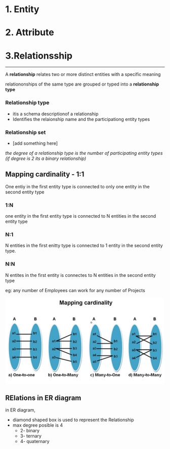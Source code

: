 # 1. Entity
# 2. Attribute
# 3.Relationsship
------------
A __relationship__ relates two or more distinct entities with a specific meaning

relationonships of the same type are grouped or typed into a __relationship type__

### Relationship type
* itis a schema descriptionof a relationship 
* Identifies the relaionship name and the participationg entity types

### Relationship set
* [add something here]


_the degree of a relationship type is the number of participating entity types (if degree is 2 its a binary relationship)_

## Mapping cardinality - 1:1

One entiy in the first entity type is connected to only one entity in the second entity type

### 1:N
one entity in the first entity type is connected to N entities in the second entity type

### N:1
N entities in the first enitty type is connected to 1 entity in the second entity type.

### N:N
N entites in the first entity is connectes to N entities in the second entity type

eg: any number of Employees can work for any number of Projects

![mappingcardinality](img/mappingcardinality.png)


## RElations in ER diagram
in ER diagram,
* diamond shaped box is used to represent the Relationship
* max degree posible is 4
  * 2- binary
  * 3- ternary
  * 4- quaternary




